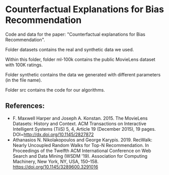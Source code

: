 # Counterfactual Explanations for Bias Recommendation

Code and data for the paper: "Counterfactual explanations for Bias Recommendation".

Folder datasets contains the real and synthetic data we used.

Within this folder, folder ml-100k contains the public MovieLens dataset with 100K ratings.

Folder synthetic contains the data we generated with different parameters (in the file name).

Folder src contains the code for our algorithms.

## References:

- F. Maxwell Harper and Joseph A. Konstan. 2015. The MovieLens Datasets: History and Context. ACM Transactions on Interactive Intelligent Systems (TiiS) 5, 4, Article 19 (December 2015), 19 pages. DOI=http://dx.doi.org/10.1145/2827872
- Athanasios N. Nikolakopoulos and George Karypis. 2019. RecWalk: Nearly Uncoupled Random Walks for Top-N Recommendation. In Proceedings of the Twelfth ACM International Conference on Web Search and Data Mining (WSDM '19). Association for Computing Machinery, New York, NY, USA, 150–158. https://doi.org/10.1145/3289600.3291016
